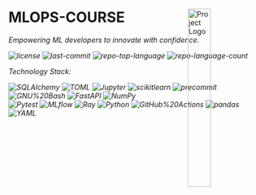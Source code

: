 <div id="top">

<!-- HEADER STYLE: MODERN -->
<div align="left" style="position: relative; width: 100%; height: 100%; ">

<img src="../../../../../../readmeai/assets/logos/terminal.svg" width="30%" style="position: absolute; top: 0; right: 0;" alt="Project Logo"/>

# MLOPS-COURSE

<em>Empowering ML developers to innovate with confidence.<em>

<!-- BADGES -->
<img src="https://img.shields.io/github/license/GokuMohandas/mlops-course?style=plastic&logo=opensourceinitiative&logoColor=white&color=4169e1" alt="license">
<img src="https://img.shields.io/github/last-commit/GokuMohandas/mlops-course?style=plastic&logo=git&logoColor=white&color=4169e1" alt="last-commit">
<img src="https://img.shields.io/github/languages/top/GokuMohandas/mlops-course?style=plastic&color=4169e1" alt="repo-top-language">
<img src="https://img.shields.io/github/languages/count/GokuMohandas/mlops-course?style=plastic&color=4169e1" alt="repo-language-count">

<em>Technology Stack:</em>

<img src="https://img.shields.io/badge/SQLAlchemy-D71F00.svg?style=plastic&logo=SQLAlchemy&logoColor=white" alt="SQLAlchemy">
<img src="https://img.shields.io/badge/TOML-9C4121.svg?style=plastic&logo=TOML&logoColor=white" alt="TOML">
<img src="https://img.shields.io/badge/Jupyter-F37626.svg?style=plastic&logo=Jupyter&logoColor=white" alt="Jupyter">
<img src="https://img.shields.io/badge/scikitlearn-F7931E.svg?style=plastic&logo=scikit-learn&logoColor=white" alt="scikitlearn">
<img src="https://img.shields.io/badge/precommit-FAB040.svg?style=plastic&logo=pre-commit&logoColor=black" alt="precommit">
<img src="https://img.shields.io/badge/GNU%20Bash-4EAA25.svg?style=plastic&logo=GNU-Bash&logoColor=white" alt="GNU%20Bash">
<img src="https://img.shields.io/badge/FastAPI-009688.svg?style=plastic&logo=FastAPI&logoColor=white" alt="FastAPI">
<img src="https://img.shields.io/badge/NumPy-013243.svg?style=plastic&logo=NumPy&logoColor=white" alt="NumPy">
<br>
<img src="https://img.shields.io/badge/Pytest-0A9EDC.svg?style=plastic&logo=Pytest&logoColor=white" alt="Pytest">
<img src="https://img.shields.io/badge/MLflow-0194E2.svg?style=plastic&logo=MLflow&logoColor=white" alt="MLflow">
<img src="https://img.shields.io/badge/Ray-028CF0.svg?style=plastic&logo=Ray&logoColor=white" alt="Ray">
<img src="https://img.shields.io/badge/Python-3776AB.svg?style=plastic&logo=Python&logoColor=white" alt="Python">
<img src="https://img.shields.io/badge/GitHub%20Actions-2088FF.svg?style=plastic&logo=GitHub-Actions&logoColor=white" alt="GitHub%20Actions">
<img src="https://img.shields.io/badge/pandas-150458.svg?style=plastic&logo=pandas&logoColor=white" alt="pandas">
<img src="https://img.shields.io/badge/YAML-CB171E.svg?style=plastic&logo=YAML&logoColor=white" alt="YAML">

</div>
</div>
<br clear="right">

---

## ⚛️ Table of Contents

<details>
<summary>Table of Contents</summary>

- [⚛ ️ Table of Contents](#-table-of-contents)
- [🔮 Overview](#-overview)
- [💫 Features](#-features)
- [🌌 Project Structure](#-project-structure)
    - [✨ Project Index](#-project-index)
- [⚡ Getting Started](#-getting-started)
    - [💠 Prerequisites](#-prerequisites)
    - [🔷 Installation](#-installation)
    - [🔹 Usage](#-usage)
    - [🔸 Testing](#-testing)
- [🌀 Roadmap](#-roadmap)
- [✴ ️ Contributing](#-contributing)
- [⭐ License](#-license)
- [✧ Acknowledgments](#-acknowledgments)

</details>

---

## 🔮 Overview

Welcome to the mlops-course tool, a comprehensive solution for managing machine learning operations seamlessly.

**Why mlops-course?**

This project simplifies ML workflow management with key features including:

- **🚀 Automated Code Formatting:** Ensure consistent code style effortlessly.
- **💻 Efficient Deployment Configuration:** Define deployment environments with ease.
- **🔮 Streamlined Model Serving:** Deploy and run models efficiently.
- **🎯 Hyperparameter Optimization:** Optimize model training for optimal results.
- **📊 Model Evaluation Metrics:** Calculate performance metrics accurately.

---

## 💫 Features

|      | Component       | Details                              |
| :--- | :-------------- | :----------------------------------- |
| ⚙️  | **Architecture**  | <ul><li>Follows a modular design pattern.</li><li>Utilizes containerization for CI/CD with GitHub Actions workflows.</li></ul> |
| 🔩 | **Code Quality**  | <ul><li>Consistent code formatting using tools like Flake8, Black, and isort.</li><li>Includes type annotations for better code clarity.</li></ul> |
| 📄 | **Documentation** | <ul><li>Utilizes MkDocs for generating documentation.</li><li>Documentation is well-structured and easy to navigate.</li></ul> |
| 🔌 | **Integrations**  | <ul><li>Integrates with various libraries and tools like MLflow, FastAPI, and Transformers for machine learning workflows.</li><li>Pre-commit hooks for automated checks before commits.</li></ul> |
| 🧩 | **Modularity**    | <ul><li>Codebase is organized into reusable modules for better maintainability.</li><li>Separation of concerns is evident in different components.</li></ul> |
| 🧪 | **Testing**       | <ul><li>Includes comprehensive testing with pytest and pytest-cov for code coverage.</li><li>Uses MLflow for experiment tracking and model versioning.</li></ul> |
| ⚡️  | **Performance**   | <ul><li>Optimizes performance using libraries like NumPy, Pandas, and PyTorch for efficient data processing and modeling.</li><li>Utilizes hyperparameter optimization with Hyperopt for better model performance.</li></ul> |
| 🛡️ | **Security**      | <ul><li>Implements security best practices with tools like cleanlab for label noise detection and Great Expectations for data validation.</li><li>Includes linting tools like Flake8 for code quality and security checks.</li></ul> |
| 📦 | **Dependencies**  | <ul><li>Manages dependencies using a requirements.txt file and a pyproject.toml file for package management.</li><li>Includes a wide range of libraries for various tasks like data processing, modeling, and visualization.</li></ul> |

---

## 🌌 Project Structure

```sh
└── mlops-course/
    ├── .github
    ├── LICENSE
    ├── Makefile
    ├── README.md
    ├── datasets
    ├── deploy
    ├── docs
    ├── madewithml
    ├── mkdocs.yml
    ├── notebooks
    ├── pyproject.toml
    ├── requirements.txt
    └── tests
```

### ✨ Project Index

<details open>
	<summary><b><code>MLOPS-COURSE/</code></b></summary>
	<!-- __root__ Submodule -->
	<details>
		<summary><b>__root__</b></summary>
		<blockquote>
			<div class='directory-path' style='padding: 8px 0; color: #666;'>
				<code><b>⦿ __root__</b></code>
			<table style='width: 100%; border-collapse: collapse;'>
			<thead>
				<tr style='background-color: #f8f9fa;'>
					<th style='width: 30%; text-align: left; padding: 8px;'>File Name</th>
					<th style='text-align: left; padding: 8px;'>Summary</th>
				</tr>
			</thead>
				<tr style='border-bottom: 1px solid #eee;'>
					<td style='padding: 8px;'><b><a href='https://github.com/GokuMohandas/mlops-course/blob/master/mkdocs.yml'>mkdocs.yml</a></b></td>
					<td style='padding: 8px;'>- Define the structure and navigation for the Made With ML website using the mkdocs.yml file<br>- Set the site name, URLs, navigation links, theme, plugins, and watch for file changes<br>- This file configures the overall appearance and functionality of the documentation site.</td>
				</tr>
				<tr style='border-bottom: 1px solid #eee;'>
					<td style='padding: 8px;'><b><a href='https://github.com/GokuMohandas/mlops-course/blob/master/requirements.txt'>requirements.txt</a></b></td>
					<td style='padding: 8px;'>Specify project dependencies and versions in the requirements.txt file for seamless setup and execution within the codebase architecture.</td>
				</tr>
				<tr style='border-bottom: 1px solid #eee;'>
					<td style='padding: 8px;'><b><a href='https://github.com/GokuMohandas/mlops-course/blob/master/Makefile'>Makefile</a></b></td>
					<td style='padding: 8px;'>- Maintain codebase cleanliness and style with Makefile commands<br>- Use style to format code and clean to remove unnecessary files<br>- Improve code readability and organization effortlessly.</td>
				</tr>
				<tr style='border-bottom: 1px solid #eee;'>
					<td style='padding: 8px;'><b><a href='https://github.com/GokuMohandas/mlops-course/blob/master/pyproject.toml'>pyproject.toml</a></b></td>
					<td style='padding: 8px;'>- Optimize code formatting and style using Black, iSort, and Flake8 configurations specified in pyproject.toml<br>- Ensure consistent code style, structure, and adherence to best practices across the project<br>- Improve readability and maintainability of the codebase through automated formatting and linting.</td>
				</tr>
			</table>
		</blockquote>
	</details>
	<!-- deploy Submodule -->
	<details>
		<summary><b>deploy</b></summary>
		<blockquote>
			<div class='directory-path' style='padding: 8px 0; color: #666;'>
				<code><b>⦿ deploy</b></code>
			<table style='width: 100%; border-collapse: collapse;'>
			<thead>
				<tr style='background-color: #f8f9fa;'>
					<th style='width: 30%; text-align: left; padding: 8px;'>File Name</th>
					<th style='text-align: left; padding: 8px;'>Summary</th>
				</tr>
			</thead>
				<tr style='border-bottom: 1px solid #eee;'>
					<td style='padding: 8px;'><b><a href='https://github.com/GokuMohandas/mlops-course/blob/master/deploy/cluster_env.yaml'>cluster_env.yaml</a></b></td>
					<td style='padding: 8px;'>- Define the deployment environment configuration for the project<br>- Specifies the base image, environment variables, Debian packages, Python dependencies, and post-build commands needed for setting up the cluster environment.</td>
				</tr>
				<tr style='border-bottom: 1px solid #eee;'>
					<td style='padding: 8px;'><b><a href='https://github.com/GokuMohandas/mlops-course/blob/master/deploy/cluster_compute.yaml'>cluster_compute.yaml</a></b></td>
					<td style='padding: 8px;'>Define cluster compute configuration for AWS deployment in us-east2 region with specified instance types, storage, and tags.</td>
				</tr>
			</table>
			<!-- jobs Submodule -->
			<details>
				<summary><b>jobs</b></summary>
				<blockquote>
					<div class='directory-path' style='padding: 8px 0; color: #666;'>
						<code><b>⦿ deploy.jobs</b></code>
					<table style='width: 100%; border-collapse: collapse;'>
					<thead>
						<tr style='background-color: #f8f9fa;'>
							<th style='width: 30%; text-align: left; padding: 8px;'>File Name</th>
							<th style='text-align: left; padding: 8px;'>Summary</th>
						</tr>
					</thead>
						<tr style='border-bottom: 1px solid #eee;'>
							<td style='padding: 8px;'><b><a href='https://github.com/GokuMohandas/mlops-course/blob/master/deploy/jobs/workloads.yaml'>workloads.yaml</a></b></td>
							<td style='padding: 8px;'>- Define deployment configurations for the workloads job in the project<br>- Specifies project ID, cluster environment, compute configuration, runtime environment settings, entry point script, and retry policy<br>- Update relevant fields like usernames before deployment.</td>
						</tr>
						<tr style='border-bottom: 1px solid #eee;'>
							<td style='padding: 8px;'><b><a href='https://github.com/GokuMohandas/mlops-course/blob/master/deploy/jobs/workloads.sh'>workloads.sh</a></b></td>
							<td style='padding: 8px;'>- Execute a script to run tests, train a model, evaluate performance, and save results to S3<br>- The script sets up necessary environment variables, runs tests on data and code, trains a model, evaluates it, and saves results to S3 for further analysis and deployment.</td>
						</tr>
					</table>
				</blockquote>
			</details>
			<!-- services Submodule -->
			<details>
				<summary><b>services</b></summary>
				<blockquote>
					<div class='directory-path' style='padding: 8px 0; color: #666;'>
						<code><b>⦿ deploy.services</b></code>
					<table style='width: 100%; border-collapse: collapse;'>
					<thead>
						<tr style='background-color: #f8f9fa;'>
							<th style='width: 30%; text-align: left; padding: 8px;'>File Name</th>
							<th style='text-align: left; padding: 8px;'>Summary</th>
						</tr>
					</thead>
						<tr style='border-bottom: 1px solid #eee;'>
							<td style='padding: 8px;'><b><a href='https://github.com/GokuMohandas/mlops-course/blob/master/deploy/services/serve_model.yaml'>serve_model.yaml</a></b></td>
							<td style='padding: 8px;'>Define deployment configuration for serving machine learning models with Ray Serve in the project architecture.</td>
						</tr>
						<tr style='border-bottom: 1px solid #eee;'>
							<td style='padding: 8px;'><b><a href='https://github.com/GokuMohandas/mlops-course/blob/master/deploy/services/serve_model.py'>serve_model.py</a></b></td>
							<td style='padding: 8px;'>- Serve model by deploying and running the specified model with a threshold of 0.9<br>- Copies model artifacts and results from S3 to the local directory<br>- Binds the model deployment to a specific run ID for execution.</td>
						</tr>
					</table>
				</blockquote>
			</details>
		</blockquote>
	</details>
	<!-- madewithml Submodule -->
	<details>
		<summary><b>madewithml</b></summary>
		<blockquote>
			<div class='directory-path' style='padding: 8px 0; color: #666;'>
				<code><b>⦿ madewithml</b></code>
			<table style='width: 100%; border-collapse: collapse;'>
			<thead>
				<tr style='background-color: #f8f9fa;'>
					<th style='width: 30%; text-align: left; padding: 8px;'>File Name</th>
					<th style='text-align: left; padding: 8px;'>Summary</th>
				</tr>
			</thead>
				<tr style='border-bottom: 1px solid #eee;'>
					<td style='padding: 8px;'><b><a href='https://github.com/GokuMohandas/mlops-course/blob/master/madewithml/config.py'>config.py</a></b></td>
					<td style='padding: 8px;'>- Configure logging, MLflow, and directory paths in the project<br>- Set up loggers for different levels and store logs in designated directories<br>- Define constraints for stopwords used in the project.</td>
				</tr>
				<tr style='border-bottom: 1px solid #eee;'>
					<td style='padding: 8px;'><b><a href='https://github.com/GokuMohandas/mlops-course/blob/master/madewithml/models.py'>models.py</a></b></td>
					<td style='padding: 8px;'>- Define a model architecture for fine-tuning a Large Language Model (LLM)<br>- The code implements a neural network with dropout and linear layers to classify text data into multiple classes<br>- It leverages PyTorch for efficient deep learning computations.</td>
				</tr>
				<tr style='border-bottom: 1px solid #eee;'>
					<td style='padding: 8px;'><b><a href='https://github.com/GokuMohandas/mlops-course/blob/master/madewithml/predict.py'>predict.py</a></b></td>
					<td style='padding: 8px;'>- Generates predictions for project tags based on input title and description using the best checkpoint from an MLflow experiment<br>- The code leverages a TorchPredictor to process input data and provide tag predictions with associated probabilities<br>- The predict.py file encapsulates functions for decoding indices to labels, formatting probabilities, and retrieving the best checkpoint for inference.</td>
				</tr>
				<tr style='border-bottom: 1px solid #eee;'>
					<td style='padding: 8px;'><b><a href='https://github.com/GokuMohandas/mlops-course/blob/master/madewithml/serve.py'>serve.py</a></b></td>
					<td style='padding: 8px;'>- Serve.py initializes a FastAPI application for deploying machine learning models<br>- It handles health checks, retrieves run IDs, evaluates models, and makes predictions with custom logic<br>- The code integrates with MLflow for model tracking and leverages Ray for efficient serving.</td>
				</tr>
				<tr style='border-bottom: 1px solid #eee;'>
					<td style='padding: 8px;'><b><a href='https://github.com/GokuMohandas/mlops-course/blob/master/madewithml/utils.py'>utils.py</a></b></td>
					<td style='padding: 8px;'>- The code file <code>utils.py</code> provides essential functions for setting seeds, loading/saving dictionaries, padding arrays, converting batches, and retrieving MLflow run IDs<br>- These functions ensure data consistency, reproducibility, and seamless integration with MLflow for efficient experimentation and model training within the project architecture.</td>
				</tr>
				<tr style='border-bottom: 1px solid #eee;'>
					<td style='padding: 8px;'><b><a href='https://github.com/GokuMohandas/mlops-course/blob/master/madewithml/tune.py'>tune.py</a></b></td>
					<td style='padding: 8px;'>- Optimize hyperparameters for training workloads using a robust tuning experiment<br>- Configure dataset, preprocessing, trainer, and search algorithms to find the best model parameters<br>- Utilize Ray for distributed computing and MLflow for experiment tracking<br>- Achieve optimal results through efficient hyperparameter search and tuning strategies.</td>
				</tr>
				<tr style='border-bottom: 1px solid #eee;'>
					<td style='padding: 8px;'><b><a href='https://github.com/GokuMohandas/mlops-course/blob/master/madewithml/train.py'>train.py</a></b></td>
					<td style='padding: 8px;'>- Train model function to distribute workload, utilizing Ray for scalability<br>- It trains a model using specified dataset and hyperparameters, reporting results<br>- The function orchestrates training loops across multiple workers, leveraging GPUs if available<br>- It integrates MLflow for experiment tracking and checkpointing for model persistence<br>- The process includes data preprocessing, model training, and result logging.</td>
				</tr>
				<tr style='border-bottom: 1px solid #eee;'>
					<td style='padding: 8px;'><b><a href='https://github.com/GokuMohandas/mlops-course/blob/master/madewithml/evaluate.py'>evaluate.py</a></b></td>
					<td style='padding: 8px;'>- Evaluate model performance metrics on a dataset using the provided code file<br>- Calculate overall and per-class metrics, along with slice-specific metrics for NLP projects and short text descriptions<br>- The code loads data, makes predictions, and logs results, offering insights into model effectiveness across different slices.</td>
				</tr>
				<tr style='border-bottom: 1px solid #eee;'>
					<td style='padding: 8px;'><b><a href='https://github.com/GokuMohandas/mlops-course/blob/master/madewithml/data.py'>data.py</a></b></td>
					<td style='padding: 8px;'>- Load and preprocess data, split into train/test sets, and clean text using stopwords<br>- Tokenize text inputs using a BERT tokenizer and preprocess data for model training<br>- Custom preprocessor class for fitting and transforming data.</td>
				</tr>
			</table>
		</blockquote>
	</details>
	<!-- .github Submodule -->
	<details>
		<summary><b>.github</b></summary>
		<blockquote>
			<div class='directory-path' style='padding: 8px 0; color: #666;'>
				<code><b>⦿ .github</b></code>
			<!-- workflows Submodule -->
			<details>
				<summary><b>workflows</b></summary>
				<blockquote>
					<div class='directory-path' style='padding: 8px 0; color: #666;'>
						<code><b>⦿ .github.workflows</b></code>
					<table style='width: 100%; border-collapse: collapse;'>
					<thead>
						<tr style='background-color: #f8f9fa;'>
							<th style='width: 30%; text-align: left; padding: 8px;'>File Name</th>
							<th style='text-align: left; padding: 8px;'>Summary</th>
						</tr>
					</thead>
						<tr style='border-bottom: 1px solid #eee;'>
							<td style='padding: 8px;'><b><a href='https://github.com/GokuMohandas/mlops-course/blob/master/.github/workflows/serve.yaml'>serve.yaml</a></b></td>
							<td style='padding: 8px;'>Enable serving the model by configuring AWS credentials, setting up dependencies, and deploying the model using AnyScale.</td>
						</tr>
						<tr style='border-bottom: 1px solid #eee;'>
							<td style='padding: 8px;'><b><a href='https://github.com/GokuMohandas/mlops-course/blob/master/.github/workflows/json_to_md.py'>json_to_md.py</a></b></td>
							<td style='padding: 8px;'>- Converts JSON data into Markdown format, facilitating easy documentation creation<br>- Parses JSON keys and values, generating structured tables for nested data and lists<br>- The script reads a JSON file, processes its content, and saves the formatted Markdown output to a specified file.</td>
						</tr>
						<tr style='border-bottom: 1px solid #eee;'>
							<td style='padding: 8px;'><b><a href='https://github.com/GokuMohandas/mlops-course/blob/master/.github/workflows/workloads.yaml'>workloads.yaml</a></b></td>
							<td style='padding: 8px;'>- Automate AWS workload deployment, result retrieval, and PR commenting<br>- Configure AWS credentials, set up dependencies, run workloads, fetch results from S3, and comment on PRs with training and evaluation results.</td>
						</tr>
						<tr style='border-bottom: 1px solid #eee;'>
							<td style='padding: 8px;'><b><a href='https://github.com/GokuMohandas/mlops-course/blob/master/.github/workflows/documentation.yaml'>documentation.yaml</a></b></td>
							<td style='padding: 8px;'>Generate and deploy documentation using MkDocs and MkDocstrings for the projects main branch.</td>
						</tr>
					</table>
				</blockquote>
			</details>
		</blockquote>
	</details>
	<!-- notebooks Submodule -->
	<details>
		<summary><b>notebooks</b></summary>
		<blockquote>
			<div class='directory-path' style='padding: 8px 0; color: #666;'>
				<code><b>⦿ notebooks</b></code>
			<table style='width: 100%; border-collapse: collapse;'>
			<thead>
				<tr style='background-color: #f8f9fa;'>
					<th style='width: 30%; text-align: left; padding: 8px;'>File Name</th>
					<th style='text-align: left; padding: 8px;'>Summary</th>
				</tr>
			</thead>
				<tr style='border-bottom: 1px solid #eee;'>
					<td style='padding: 8px;'><b><a href='https://github.com/GokuMohandas/mlops-course/blob/master/notebooks/benchmarks.ipynb'>benchmarks.ipynb</a></b></td>
					<td style='padding: 8px;'>- Project SummaryThe <code>benchmarks.ipynb</code> notebook within the project serves as a comprehensive guide for evaluating and comparing the performance metrics of various components within the codebase<br>- It provides a structured approach to conducting benchmarks, analyzing results, and making informed decisions based on the performance data gathered<br>- This notebook is essential for ensuring that the codebase maintains optimal performance levels and can assist in identifying areas for potential optimization and enhancement.</td>
				</tr>
				<tr style='border-bottom: 1px solid #eee;'>
					<td style='padding: 8px;'><b><a href='https://github.com/GokuMohandas/mlops-course/blob/master/notebooks/madewithml.ipynb'>madewithml.ipynb</a></b></td>
					<td style='padding: 8px;'>- Project SummaryThe <code>madewithml.ipynb</code> notebook file within the project serves as a central hub for showcasing the Made With ML platform, emphasizing its core mission of enabling developers to engage with Machine Learning (ML) through a comprehensive approach encompassing design, development, deployment, and iteration<br>- This notebook acts as a gateway for developers to explore and leverage ML concepts and tools within a structured and user-friendly environment, fostering a community-driven ethos of learning and growth in the ML domain.</td>
				</tr>
			</table>
		</blockquote>
	</details>
</details>

---

## ⚡ Getting Started

### 💠 Prerequisites

This project requires the following dependencies:

- **Programming Language:** Python
- **Package Manager:** Pip

### 🔷 Installation

Build mlops-course from the source and intsall dependencies:

1. **Clone the repository:**

    ```sh
    ❯ git clone https://github.com/GokuMohandas/mlops-course
    ```

2. **Navigate to the project directory:**

    ```sh
    ❯ cd mlops-course
    ```

3. **Install the dependencies:**

<!-- SHIELDS BADGE CURRENTLY DISABLED -->
	<!-- [![pip][pip-shield]][pip-link] -->
	<!-- REFERENCE LINKS -->
	<!-- [pip-shield]: https://img.shields.io/badge/Pip-3776AB.svg?style={badge_style}&logo=pypi&logoColor=white -->
	<!-- [pip-link]: https://pypi.org/project/pip/ -->

	**Using [pip](https://pypi.org/project/pip/):**

	```sh
	❯ pip install -r requirements.txt
	```


### 🔹 Usage

Run the project with:

**Using [pip](https://pypi.org/project/pip/):**
```sh
python {entrypoint}
```

### 🔸 Testing

Mlops-course uses the {__test_framework__} test framework. Run the test suite with:

**Using [pip](https://pypi.org/project/pip/):**
```sh
pytest
```


---

## 🌀 Roadmap

- [X] **`Task 1`**: <strike>Implement feature one.</strike>
- [ ] **`Task 2`**: Implement feature two.
- [ ] **`Task 3`**: Implement feature three.

---

## ✴️ Contributing

- **💬 [Join the Discussions](https://github.com/GokuMohandas/mlops-course/discussions)**: Share your insights, provide feedback, or ask questions.
- **🐛 [Report Issues](https://github.com/GokuMohandas/mlops-course/issues)**: Submit bugs found or log feature requests for the `mlops-course` project.
- **💡 [Submit Pull Requests](https://github.com/GokuMohandas/mlops-course/blob/main/CONTRIBUTING.md)**: Review open PRs, and submit your own PRs.

<details closed>
<summary>Contributing Guidelines</summary>

1. **Fork the Repository**: Start by forking the project repository to your github account.
2. **Clone Locally**: Clone the forked repository to your local machine using a git client.
   ```sh
   git clone https://github.com/GokuMohandas/mlops-course
   ```
3. **Create a New Branch**: Always work on a new branch, giving it a descriptive name.
   ```sh
   git checkout -b new-feature-x
   ```
4. **Make Your Changes**: Develop and test your changes locally.
5. **Commit Your Changes**: Commit with a clear message describing your updates.
   ```sh
   git commit -m 'Implemented new feature x.'
   ```
6. **Push to github**: Push the changes to your forked repository.
   ```sh
   git push origin new-feature-x
   ```
7. **Submit a Pull Request**: Create a PR against the original project repository. Clearly describe the changes and their motivations.
8. **Review**: Once your PR is reviewed and approved, it will be merged into the main branch. Congratulations on your contribution!
</details>

<details closed>
<summary>Contributor Graph</summary>
<br>
<p align="left">
   <a href="https://github.com{/GokuMohandas/mlops-course/}graphs/contributors">
      <img src="https://contrib.rocks/image?repo=GokuMohandas/mlops-course">
   </a>
</p>
</details>

---

## ⭐ License

Mlops-course is protected under the [LICENSE](https://choosealicense.com/licenses) License. For more details, refer to the [LICENSE](https://choosealicense.com/licenses/) file.

---

## ✧ Acknowledgments

- Credit `contributors`, `inspiration`, `references`, etc.

<div align="left"><a href="#top">⬆ Return</a></div>

---

<!-- README-AI COMMAND: -->
<!--
```sh
readmeai \
    --repository 'https://github.com/GokuMohandas/mlops-course' \
    --output 'docs/docs/examples/generated/tmp/readme-mlops-course.md' \
    --badge-style 'plastic' \
    --badge-color '4169e1' \
    --logo 'TERMINAL' \
    --header-style 'MODERN' \
    --navigation-style 'ACCORDION' \
    --emojis 'quantum' \
    --temperature 0.116 \
    --tree-max-depth 1 \
    --api openai
```
-->
